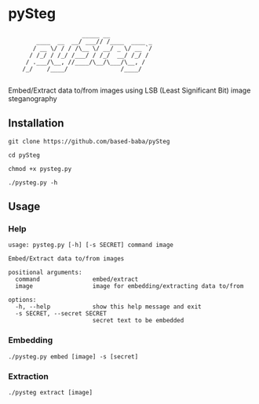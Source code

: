 # pySteg

```
                     _____ __               
        ____  __  __/ ___// /____  ____ _   
       / __ \/ / / /\__ \/ __/ _ \/ __ `/   
      / /_/ / /_/ /___/ / /_/  __/ /_/ /    
     / .___/\__, //____/\__/\___/\__, /     
    /_/    /____/               /____/      
                                             
```

Embed/Extract data to/from images using LSB (Least Significant Bit) image steganography

## Installation

```
git clone https://github.com/based-baba/pySteg

cd pySteg

chmod +x pysteg.py

./pysteg.py -h
```

## Usage

### Help

```
usage: pysteg.py [-h] [-s SECRET] command image

Embed/Extract data to/from images

positional arguments:
  command               embed/extract
  image                 image for embedding/extracting data to/from

options:
  -h, --help            show this help message and exit
  -s SECRET, --secret SECRET
                        secret text to be embedded
```

### Embedding

```
./pysteg.py embed [image] -s [secret]
```

### Extraction

```
./pysteg extract [image]
```